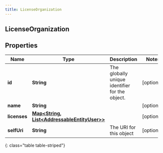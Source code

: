 ```yaml
---
title: LicenseOrganization
---
```

## LicenseOrganization


## Properties

| Name | Type | Description | Notes |
| ------------ | ------------- | ------------- | ------------- |
| **id** | **String** | The globally unique identifier for the object. |  [optional] |
| **name** | **String** |  |  [optional] |
| **licenses** | [**Map&lt;String, List&lt;AddressableEntityUser&gt;&gt;**](List.html) |  |  [optional] |
| **selfUri** | **String** | The URI for this object |  [optional] |
{: class="table table-striped"}



